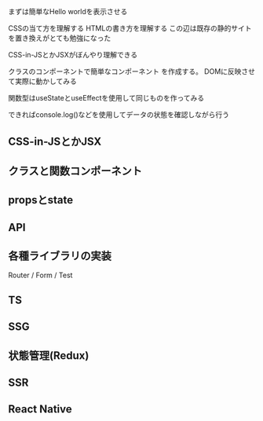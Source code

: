 まずは簡単なHello worldを表示させる

CSSの当て方を理解する
HTMLの書き方を理解する
この辺は既存の静的サイトを置き換えがとても勉強になった

CSS-in-JSとかJSXがぼんやり理解できる

クラスのコンポーネントで簡単なコンポーネント を作成する。
DOMに反映させて実際に動かしてみる

関数型はuseStateとuseEffectを使用して同じものを作ってみる

できればconsole.log()などを使用してデータの状態を確認しながら行う

## CSS-in-JSとかJSX

## クラスと関数コンポーネント

## propsとstate

## API

## 各種ライブラリの実装
Router / Form / Test

## TS

## SSG

## 状態管理(Redux)

## SSR

## React Native